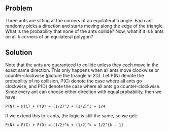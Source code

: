 ## Problem
Three ants are sitting at the corners of an equilateral triangle. Each ant randomly picks a direction and starts moving along the edge of the triangle. What is the probability that none of the ants collide? Now, what if it is k ants on all k corners of an equilateral polygon?

## Solution
Note that the ants are guaranteed to collide unless they each move in the exact same direction. This only happens when all ants move clockwise or counter-clockwise (picture the triangle in 2D). Let P(N) denote the probability of no collision, P(C) denote the case where all ants go clockwise, and P(D) denote the case where all ants go counter-clockwise. Since every ant can choose either direction with equal probability, then we have:

`P(N) = P(C) + P(D) = (1/2)^3 + (1/2)^3 = 1/4`

If we extend this to k ants, the logic is still the same, so we get:

`P(N) = P(C) + P(D) = (1/2)^k + (1/2)^k = 1/2^{k - 1}`
